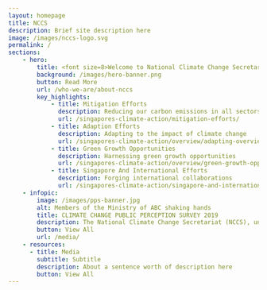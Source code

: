 ```yaml
---
layout: homepage
title: NCCS
description: Brief site description here
image: /images/nccs-logo.svg
permalink: /
sections:
    - hero:
        title: <font size=8>Welcome to National Climate Change Secretariat</font>
        background: /images/hero-banner.png
        button: Read More
        url: /who-we-are/about-nccs
        key_highlights:
            - title: Mitigation Efforts
              description: Reducing our carbon emissions in all sectors
              url: /singapores-climate-action/mitigation-efforts/
            - title: Adaption Efforts
              description: Adapting to the impact of climate change
              url: /singapores-climate-action/overview/adapting-overview/
            - title: Green Growth Opportunities
              description: Harnessing green growth opportunities
              url: /singapores-climate-action/overview/green-growth-opportunities/
            - title: Singapore And International Efforts
              description: Forging international collaborations
              url: /singapores-climate-action/singapore-and-international-efforts/
    - infopic:
        image: /images/pps-banner.jpg
        alt: Members of the Ministry of ABC shaking hands
        title: CLIMATE CHANGE PUBLIC PERCEPTION SURVEY 2019
        description: The National Climate Change Secretariat (NCCS), under the Strategy Group, Prime Minister’s Office, conducted a survey from May to July 2019 to gauge public perception and views on climate change.
        button: View All
        url: /media/
    - resources:
      - title: Media
        subtitle: Subtitle
        description: About a sentence worth of description here
        button: View All
---
```

